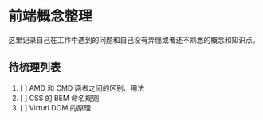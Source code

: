 # 前端概念整理

这里记录自己在工作中遇到的问题和自己没有弄懂或者还不熟悉的概念和知识点。

## 待梳理列表
1. [ ] AMD 和 CMD 两者之间的区别、用法
2. [ ] CSS 的 BEM 命名规则
3. [ ] Virturl DOM 的原理